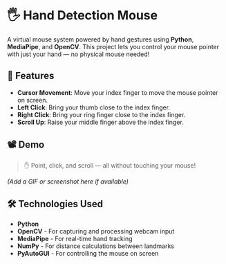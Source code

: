 # 🖐️ Hand Detection Mouse

A virtual mouse system powered by hand gestures using **Python**, **MediaPipe**, and **OpenCV**. This project lets you control your mouse pointer with just your hand — no physical mouse needed!

## 📌 Features

- **Cursor Movement**: Move your index finger to move the mouse pointer on screen.
- **Left Click**: Bring your thumb close to the index finger.
- **Right Click**: Bring your ring finger close to the index finger.
- **Scroll Up**: Raise your middle finger above the index finger.

## 📽️ Demo

> ✋ Point, click, and scroll — all without touching your mouse!

*(Add a GIF or screenshot here if available)*

## 🛠️ Technologies Used

- **Python**
- **OpenCV** - For capturing and processing webcam input
- **MediaPipe** - For real-time hand tracking
- **NumPy** - For distance calculations between landmarks
- **PyAutoGUI** - For controlling the mouse on screen



